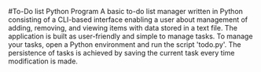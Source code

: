 #To-Do list Python Program
A basic to-do list manager written in Python consisting of a CLI-based interface enabling a user about management of adding, removing, and viewing items with data stored in a text file. The application is built as user-friendly and simple to manage tasks. To manage your tasks, open a Python environment and run the script 'todo.py'. The persistence of tasks is achieved by saving the current task every time modification is made.